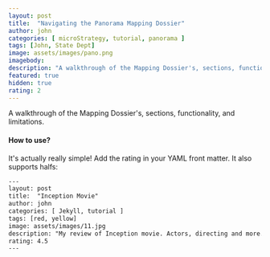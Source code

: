 ```yaml
---
layout: post
title:  "Navigating the Panorama Mapping Dossier"
author: john
categories: [ microStrategy, tutorial, panorama ]
tags: [John, State Dept]
image: assets/images/pano.png
imagebody: 
description: "A walkthrough of the Mapping Dossier's, sections, functionality, and limitations."
featured: true
hidden: true
rating: 2
---
```


A walkthrough of the Mapping Dossier's, sections, functionality, and limitations.

#### How to use?

It's actually really simple! Add the rating in your YAML front matter. It also supports halfs:

```html
---
layout: post
title:  "Inception Movie"
author: john
categories: [ Jekyll, tutorial ]
tags: [red, yellow]
image: assets/images/11.jpg
description: "My review of Inception movie. Actors, directing and more."
rating: 4.5
---
```
